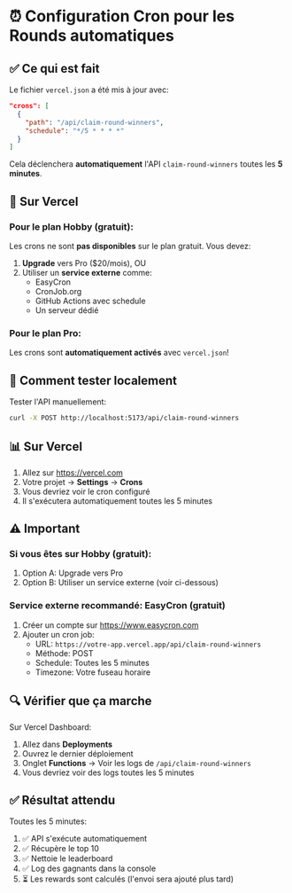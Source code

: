 # ⏰ Configuration Cron pour les Rounds automatiques

## ✅ Ce qui est fait

Le fichier `vercel.json` a été mis à jour avec:
```json
"crons": [
  {
    "path": "/api/claim-round-winners",
    "schedule": "*/5 * * * *"
  }
]
```

Cela déclenchera **automatiquement** l'API `claim-round-winners` toutes les **5 minutes**.

## 🚀 Sur Vercel

### Pour le plan Hobby (gratuit):
Les crons ne sont **pas disponibles** sur le plan gratuit. Vous devez:
1. **Upgrade** vers Pro ($20/mois), OU
2. Utiliser un **service externe** comme:
   - EasyCron
   - CronJob.org
   - GitHub Actions avec schedule
   - Un serveur dédié

### Pour le plan Pro:
Les crons sont **automatiquement activés** avec `vercel.json`!

## 🔄 Comment tester localement

Tester l'API manuellement:
```bash
curl -X POST http://localhost:5173/api/claim-round-winners
```

## 📊 Sur Vercel

1. Allez sur https://vercel.com
2. Votre projet → **Settings** → **Crons**
3. Vous devriez voir le cron configuré
4. Il s'exécutera automatiquement toutes les 5 minutes

## ⚠️ Important

### Si vous êtes sur Hobby (gratuit):
1. Option A: Upgrade vers Pro
2. Option B: Utiliser un service externe (voir ci-dessous)

### Service externe recommandé: EasyCron (gratuit)
1. Créer un compte sur https://www.easycron.com
2. Ajouter un cron job:
   - URL: `https://votre-app.vercel.app/api/claim-round-winners`
   - Méthode: POST
   - Schedule: Toutes les 5 minutes
   - Timezone: Votre fuseau horaire

## 🔍 Vérifier que ça marche

Sur Vercel Dashboard:
1. Allez dans **Deployments**
2. Ouvrez le dernier déploiement
3. Onglet **Functions** → Voir les logs de `/api/claim-round-winners`
4. Vous devriez voir des logs toutes les 5 minutes

## ✅ Résultat attendu

Toutes les 5 minutes:
1. ✅ API s'exécute automatiquement
2. ✅ Récupère le top 10
3. ✅ Nettoie le leaderboard
4. ✅ Log des gagnants dans la console
5. ⏳ Les rewards sont calculés (l'envoi sera ajouté plus tard)

